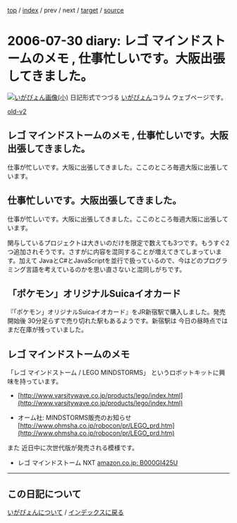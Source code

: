 [top](https://igapyon.github.io/diary/) 
 / [index](https://igapyon.github.io/diary/2006/index.html) 
 / prev 
 / next 
 / [target](https://igapyon.github.io/diary/2006/ig060730.html) 
 / [source](https://github.com/igapyon/diary/blob/gh-pages/2006/ig060730.html.src.md) 

2006-07-30 diary: レゴ マインドストームのメモ , 仕事忙しいです。大阪出張してきました。
=====================================================================================================
[![いがぴょん画像(小)](https://igapyon.github.io/diary/images/iga200306s.jpg "いがぴょん")](https://igapyon.github.io/diary/memo/memoigapyon.html) 日記形式でつづる [いがぴょん](https://igapyon.github.io/diary/memo/memoigapyon.html)コラム ウェブページです。

[old-v2](ig060730-orig.html)

## レゴ マインドストームのメモ , 仕事忙しいです。大阪出張してきました。

仕事が忙しいです。大阪に出張してきました。ここのところ毎週大阪に出張しています。


## 仕事忙しいです。大阪出張してきました。

仕事が忙しいです。大阪に出張してきました。ここのところ毎週大阪に出張しています。

関与しているプロジェクトは大きいのだけを限定で数えても3つです。もうすぐ2つ追加されそうです。さすがに内容を混同することが増えてきてしまっています。加えて JavaとC#とJavaScriptを並行で扱っているので、今はどのプログラミング言語を考えているのかを思い直さないと混同しがちです。

## 「ポケモン」オリジナルSuicaイオカード

『「ポケモン」オリジナルSuicaイオカード』をJR新宿駅で購入しました。発売開始後 30分足らずで売り切れた駅もあるようです。新宿駅は 今日の昼時点では まだ在庫が残っていました。

## レゴ マインドストームのメモ

「レゴ マインドストーム / LEGO MINDSTORMS」 というロボットキットに興味を持っています。

* [http://www.varsitywave.co.jp/products/lego/index.html](http://www.varsitywave.co.jp/products/lego/index.html)
  
* オーム社: MINDSTORMS販売のお知らせ
  [http://www.ohmsha.co.jp/robocon/pr/LEGO_prd.htm](http://www.ohmsha.co.jp/robocon/pr/LEGO_prd.htm)

また 近日中に次世代版が発売される模様です。

* レゴ マインドストーム NXT
  [amazon.co.jp: B000GI425U](http://www.amazon.co.jp/exec/obidos/ASIN/B000GI425U/igapyondiary-22)

----------------------------------------------------------------------------------------------------

## この日記について
[いがぴょんについて](https://igapyon.github.io/diary/memo/memoigapyon.html) / [インデックスに戻る](https://igapyon.github.io/diary/idxall.html)
